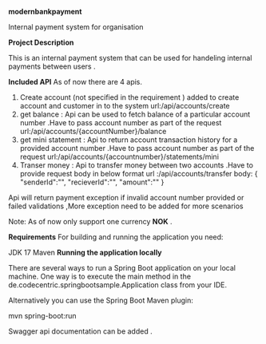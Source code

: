 **modernbankpayment**

Internal payment system for organisation

**Project Description**

This is an internal payment system that can be used for handeling internal payments between users .

**Included API**
As of now there are 4 apis.

1) Create account (not specified in the requirement ) added to create account and customer in to the system 
url:/api/accounts/create
2) get balance : Api can be used to fetch balance of a particular account number .Have to pass account number as part of the request 
url:/api/accounts/{accountNumber}/balance
3) get mini statement  : Api to return account transaction history for a provided account number .Have to pass account number as part of the request
url:/api/accounts/{accountnumber}/statements/mini
4) Transer money : Api to transfer money between two accounts .Have to provide request body in below format 
url :/api/accounts/transfer
 body:
 {
  "senderId":"",
  "recieverId":"",
  "amount":""
}

Api will return payment exception if invalid account number provided or failed validations ,More exception need to be added for more scenarios


Note: As of now only support one currency **NOK** .


**Requirements**
For building and running the application you need:


JDK 17
Maven
**Running the application locally**

There are several ways to run a Spring Boot application on your local machine. One way is to execute the main method in the de.codecentric.springbootsample.Application class from your IDE.

Alternatively you can use the Spring Boot Maven plugin:

mvn spring-boot:run

Swagger api documentation can be added .
